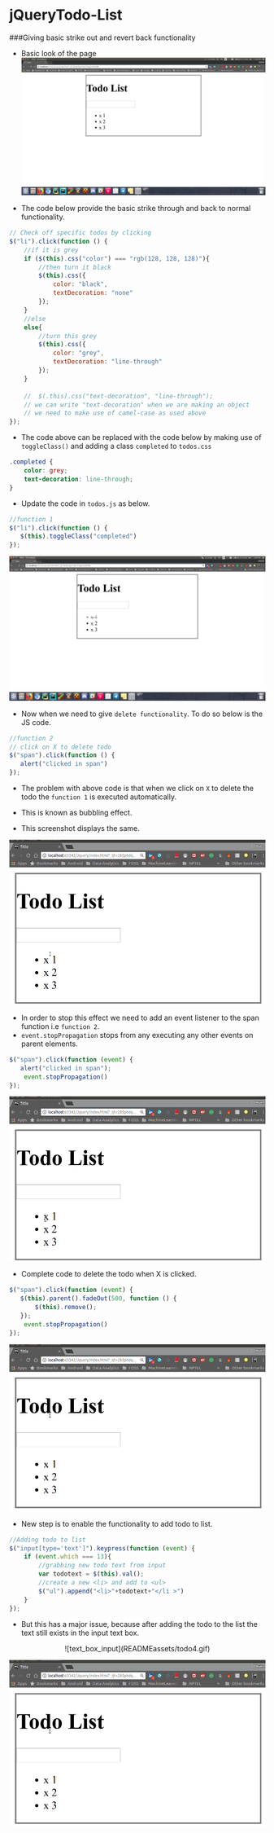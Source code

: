 # jQueryTodo-List

###Giving basic strike out and revert back functionality

* Basic look of the page ![todo_page](READMEassets/todo1.png)

* The code below provide the basic strike through and back to normal functionality.

```js
// Check off specific todos by clicking
$("li").click(function () {
    //if it is grey
    if ($(this).css("color") === "rgb(128, 128, 128)"){
        //then turn it black
        $(this).css({
            color: "black",
            textDecoration: "none"
        });
    }
    //else
    else{
        //turn this grey
        $(this).css({
            color: "grey",
            textDecoration: "line-through"
        });
    }
    
    //  $(.this).css("text-decoration", "line-through");
    // we can write "text-decoration" when we are making an object
    // we need to make use of camel-case as used above
});
```
* The code above can be replaced with the code below by making use of `toggleClass()` and adding a 
  class `completed` to `todos.css`
```css
.completed {
    color: grey;
    text-decoration: line-through;
}
```
* Update the code in `todos.js` as below.
```js
//function 1
$("li").click(function () {
   $(this).toggleClass("completed")
});
```
![todo_strike_out](READMEassets/todo2.png)


* Now when we need to give `delete functionality`. To do so below is the JS code.

```js
//function 2
// click on X to delete todo
$("span").click(function () {
   alert("clicked in span")
});
```
* The problem with above code is that when we click on `X` to delete the todo the `function 1` is executed 
  automatically.
* This is known as bubbling effect.

* This screenshot displays the same.

![todo_bubbling_effect](READMEassets/todo1c.gif)



* In order to stop this effect we need to add an event listener to the span function i.e `function 2`.
* `event.stopPropagation` stops from any executing any other events on parent elements.

```js
$("span").click(function (event) {
   alert("clicked in span");
    event.stopPropagation()
});
```
![todo_stop_bubbling_effect](READMEassets/todo2c.gif)

* Complete code to delete the todo when X is clicked.
```js
$("span").click(function (event) {
   $(this).parent().fadeOut(500, function () {
       $(this).remove();
   });
    event.stopPropagation()
});
```
![todo_deletion_functionality](READMEassets/todo3c.gif)


* New step is to enable the functionality to add todo to list.

```js
//Adding todo to list
$("input[type='text']").keypress(function (event) {
    if (event.which === 13){
        //grabbing new todo text from input
        var todotext = $(this).val();
        //create a new <li> and add to <ul>
        $("ul").append("<li>"+todotext+"</li >")
    }
});
```
* But this has a major issue, because after adding the todo to the list the text still exists 
  in the input text box.
  
<center>![text_box_input](READMEassets/todo4.gif)</center>
<p align="center">
  <img src = "READMEassets/todo3c.gif" alt/>
</p>

